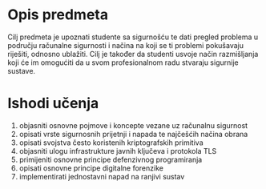 # Opis predmeta
Cilj predmeta je upoznati studente sa sigurnošću te dati pregled problema u području računalne sigurnosti i načina na koji se
ti problemi pokušavaju riješiti, odnosno ublažiti. Cilj je također da studenti usvoje način razmišljanja koji će im omogućiti 
da u svom profesionalnom radu stvaraju sigurnije sustave.

# Ishodi učenja
1. objasniti osnovne pojmove i koncepte vezane uz računalnu sigurnost
2. opisati vrste sigurnosnih prijetnji i napada te najčešćih načina obrana
3. opisati svojstva često koristenih kriptografskih primitiva
4. objasniti ulogu infrastrukture javnih ključeva i protokola TLS
5. primijeniti osnovne principe defenzivnog programiranja
6. opisati osnovne principe digitalne forenzike
7.  implementirati jednostavni napad na ranjivi sustav
